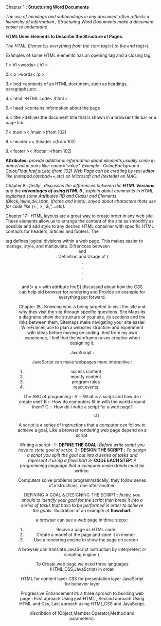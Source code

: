 Chapter 1 :
**Structuring Word Documents**

*The use of headings and subheadings in any document often reflects a hierarchy of
information , Structuring Word Documents make a document easier to understand.*

**HTML Uses Elements to Describe the Structure of Pages.**

*The HTML Element:is everything from the start tag(<) to the end tag(>).*

Examples of some HTML elements has an opening tag and a closing tag

1.< h1 >words< / h1 >

2.< p >words< /p >

3.< bod >contents of an HTML document, such as headings, paragraphs,etc.</body>

4.< html >HTML code< /html >

5.< head >contains information about the page</head>

6.< title >defines the document title that is shown in a browser title bar or a page tab.</title>

7.< main >< /main >(from 102)

8.< header >< /header >(from 102)

9.< footer >< /footer >(from 102)

**Attributes:** *provide additional information about elements,usually come in name/value pairs like: name="value".*
*Example : Color,Background-Color,Float,href,alt,etc.(from 102)*
*Web Page can be creating by text editor like (notepad,notepad++,etc) on Microsoft and (textedit) on MAC.*

Chapter 8 :
*firstly , discusses the differences between the **HTML Versions**  and the **advantages of using HTML 5** , explain about comments in HTML .
explained some Attributes  (ID and Class) and  Elements (Block,Inline,div,span, iframe and meta).
sayed about characters thats use for code like (< , > , &,",...etc).*

Chapter 17 :
HTML layouts are a great way to create order in any web site. 
These elements allow us to arrange the content of the site as smoothly as possible and add style to any desired HTML container with specific HTML contacts for headers, articles and footers.
The <div> tag defines logical divisions within a web page.
This makes easier to manage, style, and manipulate.
Difrencces between <header> and <footer>.
Definition and Usage of (<nav>,<aside>,<section>,<hgroup>,<figure>and(< a > with attribute href))
discussed about how the CSS can help old browser for rendering and Provide an example for everything put forward.

Chapter 18 :
Knowing who is being targeted to visit the site and why they visit the site through specific questions.
Site Maps:its a diagrame  show the structure of your site, its sections and the links between them,
Sitemaps make navigating your site easier.
WireFrames use to plan a websites structure and experiment with ideas before moving on coding.
And from my own experience, I feel that the wireframe raises creative when designing it.

JavaScript :

JavaScript can make webpages more interactive :
1. access content
2. modify content
3. program rules
4. react events

The ABC of programing :
A :- What is a script and how do i create one?
B :- How do computers fit in with the world around them?
C :- How do I write a script for a web page?

                 (A)
A script is a series of instructions that a computer can follow to achieve a goal,
Like a browser rendering web page depend on a script.

Writing a script :
1- **DEFINE THE GOAL:** *Before write script you have to state  goal of script.*
2- **DESIGN THE SCRIPT :** *To design a script you split the goal out into a series
of tasks and represent it using a flowchart*
3- **CODE EACH STEP:** *A programming language that a computer understands must be written.*

Computers solve problems programmatically; they
follow series of instructions, one after another.

DEFINING A GOAL &
DESIGNING THE SCRIPT :
*firstly, you should to identify your goal for the script then break it into a series of tasks that have to be
performed in order to achieve the goals.*
Illustration of an example of **flowchart**.

a browser can see a web page in three steps :
1. Recive a page as HTML code
2. Create a model of the page and store it in memor
3. Use a rendering engine to show the page on screen

A browser can translate JavaScript instruction by interpreter( or scripting engine ).

To Create web page we need three languages (HTML,CSS,JavaScript) in order.

HTML for content layer
CSS for presentation layer
JavaScript for behavior layer

Progressive Enhancement its a three aproach to building web page :
First aproach Using just HTML , Second aproach Using HTML and Css, Last aproach using HTML,CSS and JavaScript. 

discribtion of (Object,Member Operator,Method and parameters).
